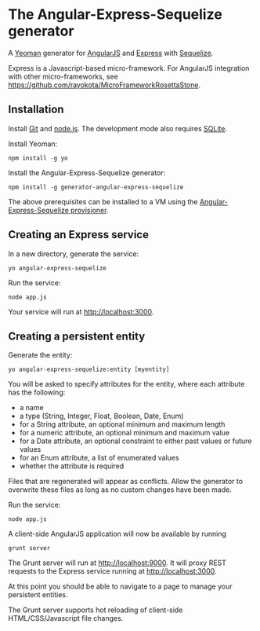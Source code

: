 # The Angular-Express-Sequelize generator 

A [Yeoman](http://yeoman.io) generator for [AngularJS](http://angularjs.org) and [Express](http://expressjs.com) with [Sequelize](http://sequelizejs.com).

Express is a Javascript-based micro-framework.  For AngularJS integration with other micro-frameworks, see https://github.com/rayokota/MicroFrameworkRosettaStone.

## Installation

Install [Git](http://git-scm.com) and [node.js](http://nodejs.org).  The development mode also requires [SQLite](http://www.sqlite.org).

Install Yeoman:

    npm install -g yo

Install the Angular-Express-Sequelize generator:

    npm install -g generator-angular-express-sequelize

The above prerequisites can be installed to a VM using the [Angular-Express-Sequelize provisioner](https://github.com/rayokota/provision-angular-express-sequelize).

## Creating an Express service

In a new directory, generate the service:

    yo angular-express-sequelize

Run the service:

    node app.js

Your service will run at [http://localhost:3000](http://localhost:3000).


## Creating a persistent entity

Generate the entity:

    yo angular-express-sequelize:entity [myentity]

You will be asked to specify attributes for the entity, where each attribute has the following:

- a name
- a type (String, Integer, Float, Boolean, Date, Enum)
- for a String attribute, an optional minimum and maximum length
- for a numeric attribute, an optional minimum and maximum value
- for a Date attribute, an optional constraint to either past values or future values
- for an Enum attribute, a list of enumerated values
- whether the attribute is required

Files that are regenerated will appear as conflicts.  Allow the generator to overwrite these files as long as no custom changes have been made.

Run the service:

    node app.js
    
A client-side AngularJS application will now be available by running

	grunt server
	
The Grunt server will run at [http://localhost:9000](http://localhost:9000).  It will proxy REST requests to the Express service running at [http://localhost:3000](http://localhost:3000).

At this point you should be able to navigate to a page to manage your persistent entities.  

The Grunt server supports hot reloading of client-side HTML/CSS/Javascript file changes.

